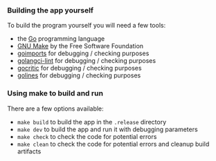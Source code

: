 ### Building the app yourself

To build the program yourself you will need a few tools:
- the [Go](https://go.dev) programming language
- [GNU Make](https://www.gnu.org/software/make/) by the Free Software Foundation
- [goimports](https://pkg.go.dev/golang.org/x/tools/cmd/goimports) for debugging / checking purposes
- [golangci-lint](https://github.com/golangci/golangci-lint) for debugging / checking purposes
- [gocritic](https://github.com/go-critic/go-critic) for debugging / checking purposes
- [golines](https://github.com/segmentio/golines) for debugging / checking purposes

### Using make to build and run

There are a few options available:
- `make build` to build the app in the `.release` directory
- `make dev` to build the app and run it with debugging parameters
- `make check` to check the code for potential errors
- `make clean` to check the code for potential errors and cleanup build artifacts